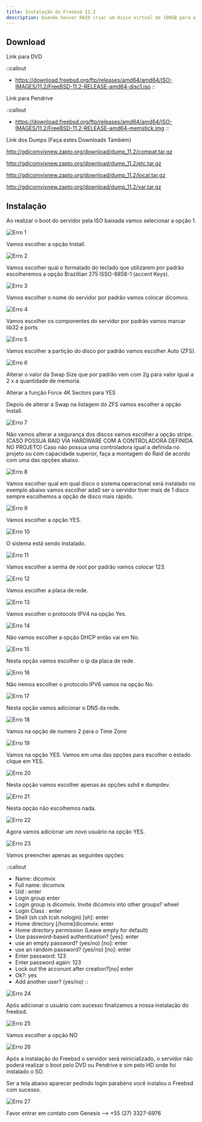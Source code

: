 ```yaml
---
title: Instalação do Freebsd 11.2 
description: Quando houver RAID criar um disco virtual de 100GB para o SO e o restante criar para o storage;
---
```


## Download

Link para DVD

::callout
- https://download.freebsd.org/ftp/releases/amd64/amd64/ISO-IMAGES/11.2/FreeBSD-11.2-RELEASE-amd64-disc1.iso
::

Link para Pendrive

::callout
- https://download.freebsd.org/ftp/releases/amd64/amd64/ISO-IMAGES/11.2/FreeBSD-11.2-RELEASE-amd64-memstick.img
::

Link dos Dumps (Faça estes Downloads Também)

http://gdicomvixnew.zapto.org/download/dump_11.2/compat.tar.gz

http://gdicomvixnew.zapto.org/download/dump_11.2/etc.tar.gz

http://gdicomvixnew.zapto.org/download/dump_11.2/local.tar.gz

http://gdicomvixnew.zapto.org/download/dump_11.2/var.tar.gz

## Instalação 

Ao realizar o boot do servidor pela ISO baixada vamos selecionar a opção 1.

![Erro 1](/images/servidores/servidores1.png)

Vamos escolher a opção Install.

![Erro 2](/images/servidores/servidores2.png)

Vamos escolher qual o formatado do teclado que utilizarem por padrão escolheremos a opção Brazillian 275 ISSO-8858-1 (accent Keys).

![Erro 3](/images/servidores/servidores3.png)

Vamos escolher o nome do servidor por padrão vamos colocar dicomvix.

![Erro 4](/images/servidores/servidores4.png)

Vamos escolher os componentes do servidor por padrão vamos marcar lib32 e ports

![Erro 5](/images/servidores/servidores5.png)

Vamos escolher a partição do disco por padrão vamos escolher Auto (ZFS).

![Erro 6](/images/servidores/servidores6.png)

Alterar o valor da Swap Size que por padrão vem com 2g para valor igual a 2 x a quantidade de memoria.

Alterar a função Force 4K Sectors para YES

Depois de alterar a Swap na listagem do ZFS vamos escolher a opção Install.

![Erro 7](/images/servidores/servidores7.png)

Não vamos alterar a segurança dos discos vamos escolher a opção stripe. (CASO POSSUA RAID VIA HARDWARE COM A CONTROLADORA DEFINIDA NO PROJETO) Caso não possua uma controladora igual a definida no projeto ou com capacidade superior, faça a montagem do Raid de acordo com uma das opções abaixo.

![Erro 8](/images/servidores/servidores8.png)

Vamos escolher qual em qual disco o sistema operacional será instalado no exemplo abaixo vamos escolher ada0 ser o servidor tiver mais de 1 disco sempre escolhemos a opção de disco mais rápido.

![Erro 9](/images/servidores/servidores9.png)

Vamos escolher a opção YES.

![Erro 10](/images/servidores/servidores10.png)

O sistema está sendo instalado.

![Erro 11](/images/servidores/servidores11.png)

Vamos escolher a senha de root por padrão vamos colocar 123.

![Erro 12](/images/servidores/servidores12.png)

Vamos escolher a placa de rede.

![Erro 13](/images/servidores/servidores13.png)

Vamos escolher o protocolo IPV4 na opção Yes.

![Erro 14](/images/servidores/servidores14.png)

Não vamos escolher a opção DHCP então vai em No.

![Erro 15](/images/servidores/servidores15.png)

Nesta opção vamos escolher o ip da placa de rede.

![Erro 16](/images/servidores/servidores16.png)

Não iremos escolher o protocolo IPV6 vamos na opção No.

![Erro 17](/images/servidores/servidores17.png)

Nesta opção vamos adicionar o DNS da rede.

![Erro 18](/images/servidores/servidores18.png)

Vamos na opção de numero 2 para o Time Zone

![Erro 19](/images/servidores/servidores19.png)

Vamos na opção YES. Vamos em uma das opções para escolher o estado clique em YES.

![Erro 20](/images/servidores/servidores20.png)

Nesta opção vamos escolher apenas as opções sshd e dumpdev.

![Erro 21](/images/servidores/servidores21.png)

Nesta opção não escolhemos nada.

![Erro 22](/images/servidores/servidores22.png)

Agora vamos adicionar um novo usuário na opção YES.

![Erro 23](/images/servidores/servidores23.png)

Vamos preencher apenas as seguintes opções:

::callout
- Name: dicomvix
- Full name: dicomvix
- Uid : enter
- Login group enter
- Login group is dicomvix. Invite dicomvix into other groups? wheel
- Login Class : enter
- Shell (sh csh tcsh nologin) [sh]: enter
- Home directory [/home]dicomvix: enter
- Home directory permission (Leave empty for default)
- Use password-based authentication? [yes]: enter
- use an empty password? (yes/no) [no]: enter
- use an random password? (yes/no) [no]: enter
- Enter password: 123
- Enter password again: 123
- Lock out the acconunt after creation?[no] enter
- Ok?: yes
- Add another user? (yes/no)
::

![Erro 24](/images/servidores/servidores24.png)

Após adicionar o usuário com sucesso finalizamos a nossa instalação do freebsd.

![Erro 25](/images/servidores/servidores25.png)

Vamos escolher a opção NO

![Erro 26](/images/servidores/servidores26.png)

Após a instalação do Freebsd o servidor será reinicializado, o servidor não poderá realizar o boot pelo DVD ou Pendrive e sim pelo HD onde foi instalado o SO.

Ser a tela abaixo aparecer pedindo login parabéns você instalou o Freebsd com sucesso.

![Erro 27](/images/servidores/servidores27.png)

Favor entrar em contato com Genesis --> +55 (27) 3327-6976